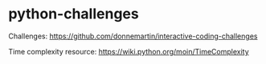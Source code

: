 # python-challenges

Challenges: https://github.com/donnemartin/interactive-coding-challenges

Time complexity resource: https://wiki.python.org/moin/TimeComplexity
